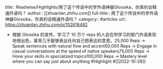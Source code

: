 title:: Readwise/Highlights/用了这个传说中的学外语神器Glossika，你真的会精通外语吗？
author:: [[zhuanlan.zhihu.com]]
full-title:: 用了这个传说中的学外语神器Glossika，你真的会精通外语吗？
category:: #articles
url:: https://zhuanlan.zhihu.com/p/102618482

- 根据 Glossika 的宣传，学习了 10 万个 reps 的人会在所学习的那门外语表现地很出色，甚至几乎能够表达任何自己想表达的意思。25,000 Reps → Speak sentences with natural flow and accent50,000 Reps → Engage in casual conversations at the speed of native speakers75,000 Reps → Hone your skills in specialized topics100,000 Reps → Mastery level where you can say just about anything #Highlight #[[2022-10-28]]
